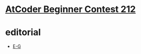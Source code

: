 # [AtCoder Beginner Contest 212](https://atcoder.jp/contests/abc212)



# editorial
- [E-G](https://www.youtube.com/watch?v=hI8xC_1ZBf8)